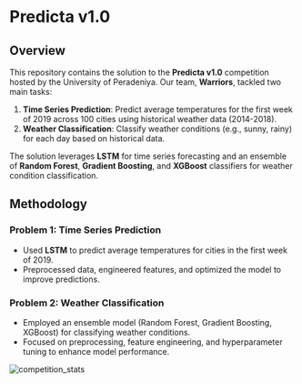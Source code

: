 # Predicta v1.0 

## Overview
This repository contains the solution to the **Predicta v1.0** competition hosted by the University of Peradeniya. Our team, **Warriors**, tackled two main tasks:

1. **Time Series Prediction**: Predict average temperatures for the first week of 2019 across 100 cities using historical weather data (2014-2018).
2. **Weather Classification**: Classify weather conditions (e.g., sunny, rainy) for each day based on historical data.

The solution leverages **LSTM** for time series forecasting and an ensemble of **Random Forest**, **Gradient Boosting**, and **XGBoost** classifiers for weather condition classification.

## Methodology

### Problem 1: Time Series Prediction
- Used **LSTM** to predict average temperatures for cities in the first week of 2019.
- Preprocessed data, engineered features, and optimized the model to improve predictions.

### Problem 2: Weather Classification
- Employed an ensemble model (Random Forest, Gradient Boosting, XGBoost) for classifying weather conditions.
- Focused on preprocessing, feature engineering, and hyperparameter tuning to enhance model performance.

![competition_stats](predict_the_unpredictable.png)


